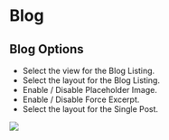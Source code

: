 # Blog

## Blog Options


* Select the view for the Blog Listing.
* Select the layout for the Blog Listing.
* Enable / Disable Placeholder Image.
* Enable / Disable Force Excerpt.
* Select the layout for the Single Post.

![](http://transvelo.github.io/docs/techmarket/images/theme-options-blog.png)

